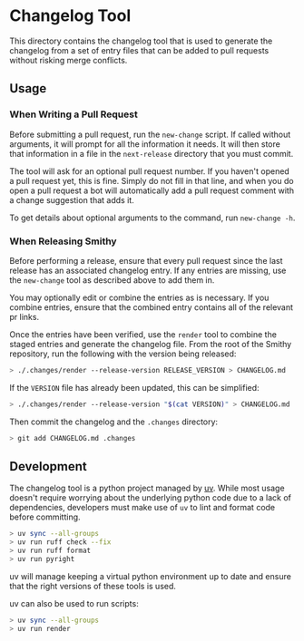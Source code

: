 # Changelog Tool

This directory contains the changelog tool that is used to generate the changelog
from a set of entry files that can be added to pull requests without risking
merge conflicts.

## Usage

### When Writing a Pull Request

Before submitting a pull request, run the `new-change` script. If called
without arguments, it will prompt for all the information it needs. It will
then store that information in a file in the `next-release` directory that you
must commit.

The tool will ask for an optional pull request number. If you haven't opened a
pull request yet, this is fine. Simply do not fill in that line, and when you
do open a pull request a bot will automatically add a pull request comment with
a change suggestion that adds it.

To get details about optional arguments to the command, run `new-change -h`.

### When Releasing Smithy

Before performing a release, ensure that every pull request since the last
release has an associated changelog entry. If any entries are missing, use
the `new-change` tool as described above to add them in.

You may optionally edit or combine the entries as is necessary. If you combine
entries, ensure that the combined entry contains all of the relevant pr links.

Once the entries have been verified, use the `render` tool to combine the
staged entries and generate the changelog file. From the root of the Smithy
repository, run the following with the version being released:

```sh
> ./.changes/render --release-version RELEASE_VERSION > CHANGELOG.md
```

If the `VERSION` file has already been updated, this can be simplified:

```sh
> ./.changes/render --release-version "$(cat VERSION)" > CHANGELOG.md
```

Then commit the changelog and the `.changes` directory:

```sh
> git add CHANGELOG.md .changes
```

## Development

The changelog tool is a python project managed by [uv](https://docs.astral.sh/uv/).
While most usage doesn't require worrying about the underlying python code
due to a lack of dependencies, developers must make use of `uv` to lint and
format code before committing.

```sh
> uv sync --all-groups
> uv run ruff check --fix
> uv run ruff format
> uv run pyright
```

uv will manage keeping a virtual python environment up to date and ensure that the
right versions of these tools is used.

uv can also be used to run scripts:

```sh
> uv sync --all-groups
> uv run render
```
